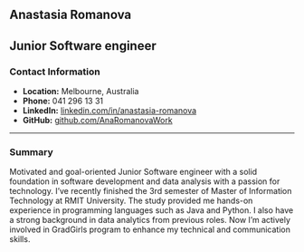 ## Anastasia Romanova
## Junior Software engineer

### Contact Information
- **Location:** Melbourne, Australia
- **Phone:** 041 296 13 31
- **LinkedIn:** [linkedin.com/in/anastasia-romanova](www.linkedin.com/in/anaromanovawork)
- **GitHub:** [github.com/AnaRomanovaWork](https://github.com/AnaRomanovaWork)

---
### Summary
Motivated and goal-oriented Junior Software engineer with a solid foundation in software development and data analysis with a passion for technology.  I’ve recently finished the 3rd semester of Master of Information Technology at RMIT University. The study provided me hands-on experience in programming languages such as Java and Python. I also have a strong background in data analytics from previous roles. Now I’m actively involved in GradGirls program to enhance my technical and communication skills. 



